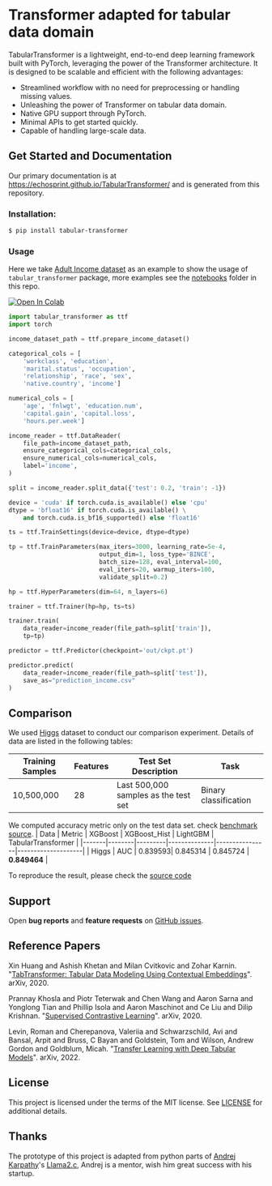 Transformer adapted for tabular data domain
===============================


TabularTransformer is a lightweight, end-to-end deep learning framework built with PyTorch, leveraging the power of the Transformer architecture. It is designed to be scalable and efficient with the following advantages:

- Streamlined workflow with no need for preprocessing or handling missing values.
- Unleashing the power of Transformer on tabular data domain.
- Native GPU support through PyTorch.
- Minimal APIs to get started quickly.
- Capable of handling large-scale data.


Get Started and Documentation
-----------------------------

Our primary documentation is at https://echosprint.github.io/TabularTransformer/ and is generated from this repository. 

### Installation:

```bash
$ pip install tabular-transformer
```

### Usage

Here we take [Adult Income dataset](https://huggingface.co/datasets/scikit-learn/adult-census-income) as an example to show the usage of `tabular_transformer` package, more examples see the [notebooks](https://github.com/echosprint/TabularTransformer/tree/main/notebooks) folder in this repo.

 <a target="_blank" href="https://colab.research.google.com/github/echosprint/TabularTransformer/blob/main/notebooks/supervised_training.ipynb">
  <img src="https://colab.research.google.com/assets/colab-badge.svg" alt="Open In Colab"/>
</a>

```python
import tabular_transformer as ttf
import torch

income_dataset_path = ttf.prepare_income_dataset()

categorical_cols = [
    'workclass', 'education',
    'marital.status', 'occupation',
    'relationship', 'race', 'sex',
    'native.country', 'income']

numerical_cols = [
    'age', 'fnlwgt', 'education.num',
    'capital.gain', 'capital.loss',
    'hours.per.week']

income_reader = ttf.DataReader(
    file_path=income_dataset_path,
    ensure_categorical_cols=categorical_cols,
    ensure_numerical_cols=numerical_cols,
    label='income',
)

split = income_reader.split_data({'test': 0.2, 'train': -1})

device = 'cuda' if torch.cuda.is_available() else 'cpu'
dtype = 'bfloat16' if torch.cuda.is_available() \
    and torch.cuda.is_bf16_supported() else 'float16'

ts = ttf.TrainSettings(device=device, dtype=dtype)

tp = ttf.TrainParameters(max_iters=3000, learning_rate=5e-4,
                         output_dim=1, loss_type='BINCE',
                         batch_size=128, eval_interval=100,
                         eval_iters=20, warmup_iters=100,
                         validate_split=0.2)

hp = ttf.HyperParameters(dim=64, n_layers=6)

trainer = ttf.Trainer(hp=hp, ts=ts)

trainer.train(
    data_reader=income_reader(file_path=split['train']),
    tp=tp)

predictor = ttf.Predictor(checkpoint='out/ckpt.pt')

predictor.predict(
    data_reader=income_reader(file_path=split['test']),
    save_as="prediction_income.csv"
)
```
Comparison
----------

We used [Higgs](https://archive.ics.uci.edu/dataset/280/higgs) dataset to conduct our comparison experiment. Details of data are listed in the following tables:

| Training Samples | Features | Test Set Description                 | Task                  |
|------------------|----------|--------------------------------------|-----------------------|
| 10,500,000       | 28       | Last 500,000 samples as the test set | Binary classification |


We computed accuracy metric only on the test data set. check [benchmark source](https://github.com/microsoft/LightGBM/blob/master/docs/Experiments.rst#accuracy).
| Data  | Metric | XGBoost | XGBoost_Hist | LightGBM       | TabularTransformer |
|-------|--------|---------|--------------|----------------|--------------------|
| Higgs | AUC    | 0.839593| 0.845314     | 0.845724       | **0.849464**       |

To reproduce the result, please check the [source code](https://github.com/echosprint/TabularTransformer/blob/main/notebooks/higgs_classification.ipynb)

Support
-------

Open **bug reports** and **feature requests** on [GitHub issues](https://github.com/echosprint/TabularTransformer/issues).


Reference Papers
----------------

Xin Huang and Ashish Khetan and Milan Cvitkovic and Zohar Karnin. "[TabTransformer: Tabular Data Modeling Using Contextual Embeddings](https://arxiv.org/abs/2012.06678)". arXiv, 2020.

Prannay Khosla and Piotr Teterwak and Chen Wang and Aaron Sarna and Yonglong Tian and Phillip Isola and Aaron Maschinot and Ce Liu and Dilip Krishnan. "[Supervised Contrastive Learning](https://arxiv.org/abs/2004.11362)". arXiv, 2020.

Levin, Roman and Cherepanova, Valeriia and Schwarzschild, Avi and Bansal, Arpit and Bruss, C Bayan and Goldstein, Tom and Wilson, Andrew Gordon and Goldblum, Micah. "[Transfer Learning with Deep Tabular Models](https://arxiv.org/abs/2206.15306)". arXiv, 2022.

License
-------

This project is licensed under the terms of the MIT license. See [LICENSE](https://github.com/echosprint/TabularTransformer/blob/main/LICENSE) for additional details.

Thanks
-------

The prototype of this project is adapted from python parts of [Andrej Karpathy](https://x.com/karpathy)'s [Llama2.c](https://github.com/karpathy/llama2.c), Andrej is a mentor, wish him great success with his startup.